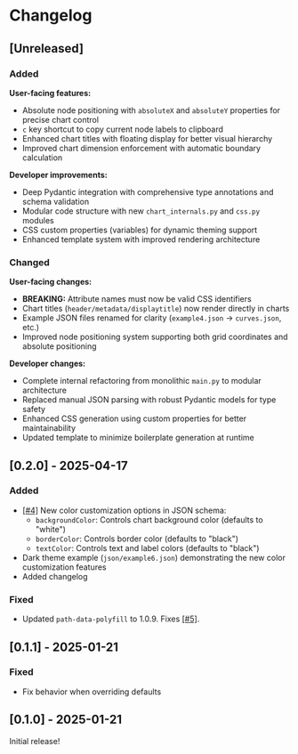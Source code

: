 # Changelog

## [Unreleased]

### Added

**User-facing features:**
- Absolute node positioning with `absoluteX` and `absoluteY` properties for precise chart control
- `c` key shortcut to copy current node labels to clipboard
- Enhanced chart titles with floating display for better visual hierarchy
- Improved chart dimension enforcement with automatic boundary calculation

**Developer improvements:**
- Deep Pydantic integration with comprehensive type annotations and schema validation
- Modular code structure with new `chart_internals.py` and `css.py` modules
- CSS custom properties (variables) for dynamic theming support
- Enhanced template system with improved rendering architecture

### Changed

**User-facing changes:**
- **BREAKING:** Attribute names must now be valid CSS identifiers
- Chart titles (`header/metadata/displaytitle`) now render directly in charts
- Example JSON files renamed for clarity (`example4.json` → `curves.json`, etc.)
- Improved node positioning system supporting both grid coordinates and absolute positioning

**Developer changes:**
- Complete internal refactoring from monolithic `main.py` to modular architecture
- Replaced manual JSON parsing with robust Pydantic models for type safety
- Enhanced CSS generation using custom properties for better maintainability
- Updated template to minimize boilerplate generation at runtime

## [0.2.0] - 2025-04-17

### Added

- [[#4]][issue-4] New color customization options in JSON schema:
  - `backgroundColor`: Controls chart background color (defaults to "white")
  - `borderColor`: Controls border color (defaults to "black")
  - `textColor`: Controls text and label colors (defaults to "black")
- Dark theme example (`json/example6.json`) demonstrating the new color customization features
- Added changelog

### Fixed

- Updated `path-data-polyfill` to 1.0.9. Fixes [[#5]][issue-5].

[issue-4]: <https://github.com/JoeyBF/SeqSee/issues/4>
[issue-5]: <https://github.com/JoeyBF/SeqSee/issues/5>

## [0.1.1] - 2025-01-21

### Fixed

- Fix behavior when overriding defaults

## [0.1.0] - 2025-01-21

Initial release!
